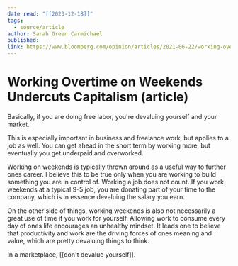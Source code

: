```yaml
---
date read: "[[2023-12-18]]"
tags:
  - source/article
author: Sarah Green Carmichael
published: 
link: https://www.bloomberg.com/opinion/articles/2021-06-22/working-overtime-on-weekends-undercuts-capitalism
---
```

# Working Overtime on Weekends Undercuts Capitalism (article)


Basically, if you are doing free labor, you're devaluing yourself and your market. 

This is especially important in business and freelance work, but applies to a job as well. You can get ahead in the short term by working more, but eventually you get underpaid and overworked.


Working on weekends is typically thrown around as a useful way to further ones career. I believe this to be true only when you are working to build something you are in control of. Working a job does not count. If you work weekends at a typical 9-5 job, you are donating part of your time to the company, which is in essence devaluing the salary you earn.

On the other side of things, working weekends is also not necessarily a great use of time if you work for yourself. Allowing work to consume every day of ones life encourages an unhealthy mindset. It leads one to believe that productivity and work are the driving forces of ones meaning and value, which are pretty devaluing things to think.


In a marketplace, [[don't devalue yourself]].
